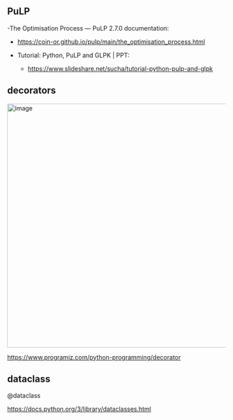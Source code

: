 ## PuLP

 -The Optimisation Process — PuLP 2.7.0 documentation: 
   - https://coin-or.github.io/pulp/main/the_optimisation_process.html

- Tutorial: Python, PuLP and GLPK | PPT:
    - https://www.slideshare.net/sucha/tutorial-python-pulp-and-glpk



## decorators

<img width="561" alt="image" src="https://github.com/monikr88/Python_Handouts/assets/16448649/728cf11b-1525-47f6-a70a-f3908b945841">


https://www.programiz.com/python-programming/decorator


## dataclass

@dataclass

https://docs.python.org/3/library/dataclasses.html
